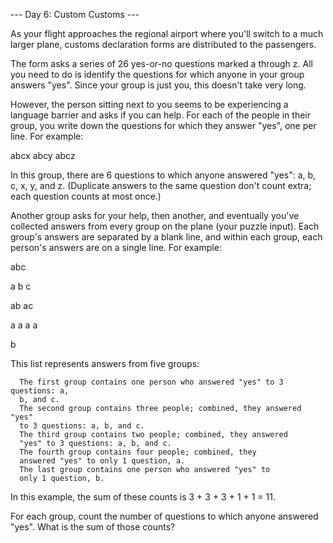 --- Day 6: Custom Customs ---

As your flight approaches the regional airport where you'll switch to a much
larger plane, customs declaration forms are distributed to the passengers.

The form asks a series of 26 yes-or-no questions marked a through z. All you
need to do is identify the questions for which anyone in your group answers
"yes". Since your group is just you, this doesn't take very long.

However, the person sitting next to you seems to be experiencing a language
barrier and asks if you can help. For each of the people in their group, you
write down the questions for which they answer "yes", one per line. For
example:

abcx
abcy
abcz

In this group, there are 6 questions to which anyone answered "yes": a, b, c,
x, y, and z. (Duplicate answers to the same question don't count extra; each
question counts at most once.)

Another group asks for your help, then another, and eventually you've collected
answers from every group on the plane (your puzzle input). Each group's answers
are separated by a blank line, and within each group, each person's answers are
on a single line. For example:

abc

a
b
c

ab
ac

a
a
a
a

b

This list represents answers from five groups:

      The first group contains one person who answered "yes" to 3 questions: a,
      b, and c.
      The second group contains three people; combined, they answered "yes"
      to 3 questions: a, b, and c.
      The third group contains two people; combined, they answered
      "yes" to 3 questions: a, b, and c.
      The fourth group contains four people; combined, they
      answered "yes" to only 1 question, a.
      The last group contains one person who answered "yes" to
      only 1 question, b.

In this example, the sum of these counts is 3 + 3 + 3 + 1 +
1 = 11.

For each group, count the number of questions to which
anyone answered "yes". What is the sum of those counts?

